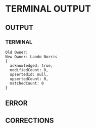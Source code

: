 # TERMINAL OUTPUT


## OUTPUT
### TERMINAL
```
Old Owner:
New Owner: Lando Norris
{
  acknowledged: true,
  modifiedCount: 0,
  upsertedId: null,
  upsertedCount: 0,
  matchedCount: 0
}
```

## ERROR

## CORRECTIONS

